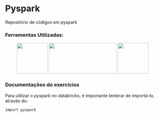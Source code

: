 # Pyspark
Repositório de códigos em pyspark
<h3> Ferramentas Utilizadas: </h3>
<div class = "imagens" align = "center">
<img width="100" height="100" src= "https://user-images.githubusercontent.com/53180510/154073337-07cde789-eadd-478f-839a-4b64ac5a2831.png">
  
<img width="220" height="100" src= "https://user-images.githubusercontent.com/53180510/154073772-52f8f139-3683-4863-b6d8-7b6a6d0a204c.png">

<img width="100" height="100" src= "https://user-images.githubusercontent.com/53180510/154072962-1eb2c023-0bf8-49fc-b4be-843ad0eef4ce.png">
</div>

<h3>Documentações do exercícios</h3>

<p> Para utilizar o pyspark no databricks, é importante lembrar de importá-lo, através do:</p>

``import pyspark``
